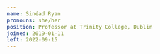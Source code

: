 ```yaml
---
name: Sinéad Ryan
pronouns: she/her
position: Professor at Trinity College, Dublin
joined: 2019-01-11
left: 2022-09-15
---
```

